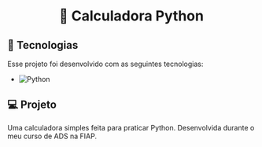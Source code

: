 <h1 align="center">
  <p>🧮 Calculadora Python</p>
</h1>

## 🚀 Tecnologias

Esse projeto foi desenvolvido com as seguintes tecnologias:

- ![Python](https://img.shields.io/badge/Python-FFD43B?style=for-the-badge&logo=python&logoColor=blue)

## 💻 Projeto

Uma calculadora simples feita para praticar Python. Desenvolvida durante o meu curso de ADS na FIAP.
